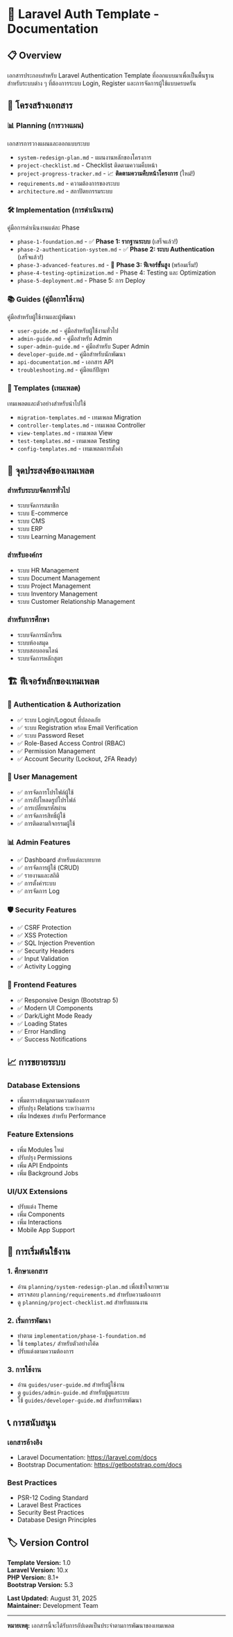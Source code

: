 # 📁 Laravel Auth Template - Documentation

## 📋 Overview
เอกสารประกอบสำหรับ Laravel Authentication Template ที่ออกแบบมาเพื่อเป็นพื้นฐานสำหรับระบบต่าง ๆ ที่ต้องการระบบ Login, Register และการจัดการผู้ใช้แบบครบครัน

## 📂 โครงสร้างเอกสาร

### 📊 Planning (การวางแผน)
เอกสารการวางแผนและออกแบบระบบ
- `system-redesign-plan.md` - แผนงานหลักของโครงการ
- `project-checklist.md` - Checklist ติดตามความคืบหน้า
- `project-progress-tracker.md` - 📈 **ติดตามความคืบหน้าโครงการ** (ใหม่!)
- `requirements.md` - ความต้องการของระบบ
- `architecture.md` - สถาปัตยกรรมระบบ

### 🛠️ Implementation (การดำเนินงาน)
คู่มือการดำเนินงานแต่ละ Phase
- `phase-1-foundation.md` - ✅ **Phase 1: รากฐานระบบ** (เสร็จแล้ว!)
- `phase-2-authentication-system.md` - ✅ **Phase 2: ระบบ Authentication** (เสร็จแล้ว!)
- `phase-3-advanced-features.md` - 🚀 **Phase 3: ฟีเจอร์ขั้นสูง** (พร้อมเริ่ม!)
- `phase-4-testing-optimization.md` - Phase 4: Testing และ Optimization
- `phase-5-deployment.md` - Phase 5: การ Deploy

### 📚 Guides (คู่มือการใช้งาน)
คู่มือสำหรับผู้ใช้งานและผู้พัฒนา
- `user-guide.md` - คู่มือสำหรับผู้ใช้งานทั่วไป
- `admin-guide.md` - คู่มือสำหรับ Admin
- `super-admin-guide.md` - คู่มือสำหรับ Super Admin
- `developer-guide.md` - คู่มือสำหรับนักพัฒนา
- `api-documentation.md` - เอกสาร API
- `troubleshooting.md` - คู่มือแก้ปัญหา

### 🎨 Templates (เทมเพลต)
เทมเพลตและตัวอย่างสำหรับนำไปใช้
- `migration-templates.md` - เทมเพลต Migration
- `controller-templates.md` - เทมเพลต Controller
- `view-templates.md` - เทมเพลต View
- `test-templates.md` - เทมเพลต Testing
- `config-templates.md` - เทมเพลตการตั้งค่า

## 🎯 จุดประสงค์ของเทมเพลต

### สำหรับระบบจัดการทั่วไป
- ระบบจัดการสมาชิก
- ระบบ E-commerce
- ระบบ CMS
- ระบบ ERP
- ระบบ Learning Management

### สำหรับองค์กร
- ระบบ HR Management
- ระบบ Document Management  
- ระบบ Project Management
- ระบบ Inventory Management
- ระบบ Customer Relationship Management

### สำหรับการศึกษา
- ระบบจัดการนักเรียน
- ระบบห้องสมุด
- ระบบสอบออนไลน์
- ระบบจัดการหลักสูตร

## 🏗️ ฟีเจอร์หลักของเทมเพลต

### 🔐 Authentication & Authorization
- ✅ ระบบ Login/Logout ที่ปลอดภัย
- ✅ ระบบ Registration พร้อม Email Verification
- ✅ ระบบ Password Reset
- ✅ Role-Based Access Control (RBAC)
- ✅ Permission Management
- ✅ Account Security (Lockout, 2FA Ready)

### 👥 User Management
- ✅ การจัดการโปรไฟล์ผู้ใช้
- ✅ การอัปโหลดรูปโปรไฟล์
- ✅ การเปลี่ยนรหัสผ่าน
- ✅ การจัดการสิทธิ์ผู้ใช้
- ✅ การติดตามกิจกรรมผู้ใช้

### 📊 Admin Features
- ✅ Dashboard สำหรับแต่ละบทบาท
- ✅ การจัดการผู้ใช้ (CRUD)
- ✅ รายงานและสถิติ
- ✅ การตั้งค่าระบบ
- ✅ การจัดการ Log

### 🛡️ Security Features
- ✅ CSRF Protection
- ✅ XSS Protection
- ✅ SQL Injection Prevention
- ✅ Security Headers
- ✅ Input Validation
- ✅ Activity Logging

### 🎨 Frontend Features
- ✅ Responsive Design (Bootstrap 5)
- ✅ Modern UI Components
- ✅ Dark/Light Mode Ready
- ✅ Loading States
- ✅ Error Handling
- ✅ Success Notifications

## 📈 การขยายระบบ

### Database Extensions
- เพิ่มตารางข้อมูลตามความต้องการ
- ปรับปรุง Relations ระหว่างตาราง
- เพิ่ม Indexes สำหรับ Performance

### Feature Extensions
- เพิ่ม Modules ใหม่
- ปรับปรุง Permissions
- เพิ่ม API Endpoints
- เพิ่ม Background Jobs

### UI/UX Extensions
- ปรับแต่ง Theme
- เพิ่ม Components
- เพิ่ม Interactions
- Mobile App Support

## 🚀 การเริ่มต้นใช้งาน

### 1. ศึกษาเอกสาร
- อ่าน `planning/system-redesign-plan.md` เพื่อเข้าใจภาพรวม
- ตรวจสอบ `planning/requirements.md` สำหรับความต้องการ
- ดู `planning/project-checklist.md` สำหรับแผนงาน

### 2. เริ่มการพัฒนา
- ทำตาม `implementation/phase-1-foundation.md`
- ใช้ `templates/` สำหรับตัวอย่างโค้ด
- ปรับแต่งตามความต้องการ

### 3. การใช้งาน
- อ่าน `guides/user-guide.md` สำหรับผู้ใช้งาน
- ดู `guides/admin-guide.md` สำหรับผู้ดูแลระบบ
- ใช้ `guides/developer-guide.md` สำหรับการพัฒนา

## 📞 การสนับสนุน

### เอกสารอ้างอิง
- Laravel Documentation: https://laravel.com/docs
- Bootstrap Documentation: https://getbootstrap.com/docs

### Best Practices
- PSR-12 Coding Standard
- Laravel Best Practices
- Security Best Practices
- Database Design Principles

## 🏷️ Version Control

**Template Version:** 1.0  
**Laravel Version:** 10.x  
**PHP Version:** 8.1+  
**Bootstrap Version:** 5.3  

**Last Updated:** August 31, 2025  
**Maintainer:** Development Team

---

**หมายเหตุ:** เอกสารนี้จะได้รับการอัปเดตเป็นประจำตามการพัฒนาของเทมเพลต
